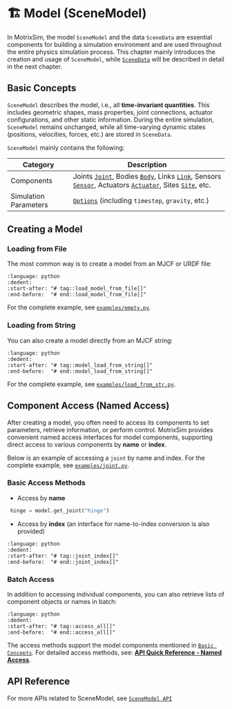 # 🏗️ Model (SceneModel)

In MotrixSim, the model `SceneModel` and the data `SceneData` are essential components for building a simulation environment and are used throughout the entire physics simulation process. This chapter mainly introduces the creation and usage of `SceneModel`, while [`SceneData`](scene_data.md) will be described in detail in the next chapter.

## Basic Concepts

`SceneModel` describes the model, i.e., all **time-invariant quantities**. This includes geometric shapes, mass properties, joint connections, actuator configurations, and other static information. During the entire simulation, `SceneModel` remains unchanged, while all time-varying dynamic states (positions, velocities, forces, etc.) are stored in `SceneData`.

`SceneModel` mainly contains the following:

| Category   | Description                                                                                                                                                                                                                                                      |
| ---------- | --------------------------------------------------------------------------------------------------------------------------------------------------------------------------------------------------------------------------------------------------------------- |
| Components | Joints [`Joint`](../kinematics/joint.md), Bodies [`Body`](../kinematics/body.md), Links [`Link`](../kinematics/link.md), Sensors [`Sensor`](../kinematics/sensor.md), Actuators [`Actuator`](../kinematics/actuator.md), Sites [`Site`](../kinematics/site.md), etc. |
| Simulation Parameters | [`Options`](options.md) (including `timestep`, `gravity`, etc.)                                                                                                                                                                                      |

## Creating a Model

### Loading from File

The most common way is to create a model from an MJCF or URDF file:

```{literalinclude} ../../../../examples/empty.py
:language: python
:dedent:
:start-after: "# tag::load_model_from_file[]"
:end-before:  "# end::load_model_from_file[]"
```

For the complete example, see [`examples/empty.py`](../../../../examples/empty.py).

### Loading from String

You can also create a model directly from an MJCF string:

```{literalinclude} ../../../../examples/load_from_str.py
:language: python
:dedent:
:start-after: "# tag::model_load_from_string[]"
:end-before:  "# end::model_load_from_string[]"
```

For the complete example, see [`examples/load_from_str.py`](../../../../examples/load_from_str.py).

## Component Access (Named Access)

After creating a model, you often need to access its components to set parameters, retrieve information, or perform control. MotrixSim provides convenient named access interfaces for model components, supporting direct access to various components by **name** or **index**.

Below is an example of accessing a `joint` by name and index. For the complete example, see [`examples/joint.py`](../../../../examples/joint.py).

### Basic Access Methods

-   Access by **name**

```python
 hinge = model.get_joint("hinge")
```

-   Access by **index** (an interface for name-to-index conversion is also provided)

```{literalinclude} ../../../../examples/joint.py
:language: python
:dedent:
:start-after: "# tag::joint_index[]"
:end-before:  "# end::joint_index[]"
```

### Batch Access

In addition to accessing individual components, you can also retrieve lists of component objects or names in batch:

```{literalinclude} ../../../../examples/joint.py
:language: python
:dedent:
:start-after: "# tag::access_all[]"
:end-before:  "# end::access_all[]"
```

The access methods support the model components mentioned in [`Basic Concepts`]. For detailed access methods, see: [**API Quick Reference - Named Access**](../../api_reference/api_quick_reference.md#-named-access---模型组件访问).

## API Reference

For more APIs related to SceneModel, see [`SceneModel API`]

[`SceneModel API`]: motrixsim.SceneModel
[`Basic Concepts`]: #basic-concepts
